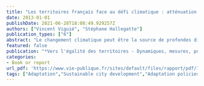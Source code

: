 ```yaml
---
title: "Les territoires français face au défi climatique : atténuation et adaptation"
date: 2013-01-01
publishDate: 2021-06-28T18:08:49.929257Z
authors: ["Vincent Viguié", "Stéphane Hallegatte"]
publication_types: ["6"]
abstract: "Le changement climatique peut être la source de profondes disparités entre les territoires. C’est le cas parce que la lutte contre les émissions de gaz à effet de serre a des coûts différents selon les régions, ainsi que le suggèrent les niveaux d’émission très variés actuellement observés à travers le pays, par exemple entre le Nord et le Sud du pays ou entre les centres‑villes et les zones périurbaines, et la concentration spatiale  de  certaines  industries  fortement  consommatrices  d’énergie.  Les  impacts  du  changement  climatique,  ainsi  que  les  efforts  pour  les  limiter,  seront  également  sources  d’inégalités,  la  vulnérabilité  étant concentrée en des lieux précis : vulnérabilité économique dans certaines régions (par exemple, les stations de ski de moyenne montagne et les régions viticoles), risques naturels plus élevés dans les zones côtières et le Sud‑Est du pays, difficulté d’accès à l’eau dans le Sud‑Ouest. Ce chapitre propose des pistes pour éviter ou compenser partiellement ces inégalités par des pratiques institutionnelles adaptées et une anticipation suffisante des politiques d’atténuation et d’adaptation."
featured: false
publication: "*Vers l'égalité des territoires - Dynamiques, mesures, politiques*"
categories:
- Book or report
url_pdf: 'https://www.vie-publique.fr/sites/default/files/rapport/pdf/134000131.pdf#page=246'
tags: ["Adaptation","Sustainable city development","Adaptation policies"]
---
```


